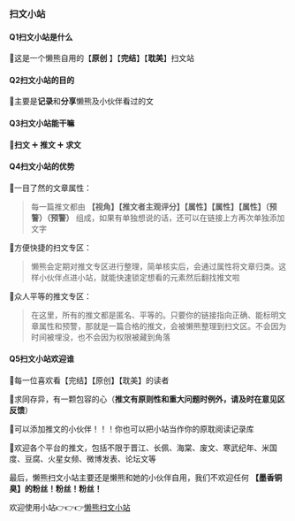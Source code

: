 ###  扫文小站

####  Q1扫文小站是什么

🎉这是一个懒熊自用的【**原创** 】【**完结**】【**耽美**】扫文站


####  Q2扫文小站的目的

🎉主要是**记录**和**分享**懒熊及小伙伴看过的文


#### Q3扫文小站能干嘛

🎉**扫文** ➕ **推文** ➕ **求文** 


####  Q4扫文小站的优势

🐻一目了然的文章属性：

> 每一篇推文都由 **【视角】【推文者主观评分】【属性】【属性】【属性】（预警）（预警）** 组成，如果有单独想说的话，还可以在链接上方再次单独添加文字

🐻方便快捷的扫文专区：

> 懒熊会定期对推文专区进行整理，简单核实后，会通过属性将文章归类。这样小伙伴点进小站，就能快速锁定想看的元素然后翻找推文啦

🐻众人平等的推文专区：

> 在这里，所有的推文都是匿名、平等的。只要你的链接指向正确、能标明文章属性和预警，那就是一篇合格的推文，会被懒熊整理到扫文区。不会因为时间被埋没，也不会因为权限被藏到角落



####  Q5扫文小站欢迎谁

🎉每一位喜欢看【完结】【原创】【耽美】的读者

🎉求同存异，有一颗包容的心（**推文有原则性和重大问题时例外，请及时在意见区反馈**）

🎉可以添加推文的小伙伴！！！你也可以把小站当作你的原耽阅读记录库

🎉欢迎各个平台的推文，包括不限于晋江、长佩、海棠、废文、寒武纪年、米国度、豆腐、火星女频、微博发表、论坛文等


最后，懒熊扫文小站主要还是懒熊和她的小伙伴自用，我们不欢迎任何 **【墨香铜臭】的粉丝！粉丝！粉丝！**

欢迎使用小站👉👉👉[懒熊扫文小站](http://qyx-7.ys168.com/)
